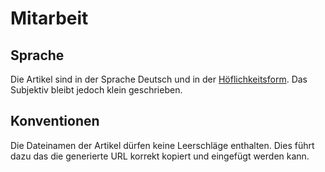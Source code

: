 # Mitarbeit

## Sprache

Die Artikel sind in der Sprache Deutsch und in der [Höflichkeitsform](https://de.wikipedia.org/wiki/H%C3%B6flichkeitsform). Das Subjektiv bleibt jedoch klein geschrieben.

## Konventionen

Die Dateinamen der Artikel dürfen keine Leerschläge enthalten. Dies führt dazu das die generierte URL korrekt kopiert und eingefügt werden kann.